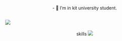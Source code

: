 <div align=center>
- 👀 I’m in kit university student.
</div>

<h2><img src="https://github.com/igeonbs/igeonbs/assets/149852287/b72bc089-e459-496e-96a5-03310fbff7da"></h2>

 <div align=center>
skills
 <img src="https://img.shields.io/badge/TypeScript-3178C6?style=flat&logo=TypeScript&logoColor=white"/>
</div>
